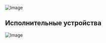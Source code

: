 ![Image](https://edm.ru/img/logo.png)

## Исполнительные устройства 

![Image](http://edm.ru/style/bottom.png)
